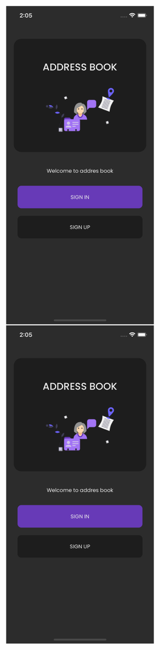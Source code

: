 <img src="dark/Simulator%20Screen%20Shot%20-%20iPhone%2012%20-%202021-05-26%20at%2002.05.36.png" width ="400" height="860" >
<img src="dark/Simulator%20Screen%20Shot%20-%20iPhone%2012%20-%202021-05-26%20at%2002.05.36.png" width ="400" height="860" >

